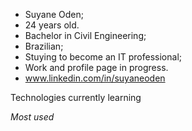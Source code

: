 - Suyane Oden;
- 24 years old. 
- Bachelor in Civil Engineering;
- Brazilian;
- Stuying to become an IT professional;
- Work and profile page in progress. 
- www.linkedin.com/in/suyaneoden


Technologies currently learning

<div>
<i class="devicon-react-original" width="60">
<i class="devicon-typescript-plain"></i>
</div>

Most used

<div> 
<i class="devicon-javascript-plain"></i>
<i class="devicon-html5-plain"></i>
<i class="devicon-css3-plain"></i>
</div>

          
